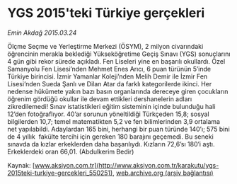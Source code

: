 # YGS 2015'teki Türkiye gerçekleri

*Emin Akdağ 2015.03.24*

<div class="pNewsDetailMainContent" itemprop="articleBody">
 <p>
  Ölçme Seçme ve Yerleştirme Merkezi (ÖSYM), 2 milyon civarındaki öğrencinin merakla beklediği Yükseköğretime Geçiş Sınavı (YGS) sonuçlarını 4 gün gibi rekor sürede açıkladı. Fen Liseleri yine en başarılı okullardı. Özel Samanyolu Fen Lisesi’nden Mehmet Enes Arıcı, 6 puan türünün 5’inde Türkiye birincisi. İzmir Yamanlar Koleji’nden Melih Demir ile İzmir Fen Lisesi’nden Sueda Şanlı ve Dilan Atar da farklı kategorilerde ikinci. Her nedense hükümete yakın bazı basın organlarında dereceye giren çocukların öğrenim gördüğü okullar ile devam ettikleri dershanelerin adları zikredilemedi! Sınav istatistikleri eğitim sisteminin içinde bulunduğu hali 12’den fotoğraflıyor. 40’ar sorunun yöneltildiği Türkçeden 15,8; sosyal bilgilerden 10,7; temel matematikten 5,2 ve fen bilimlerinden 3,9 ortalama net yapılabildi. Adaylardan 165 bini, herhangi bir puan türünde 140’ı; 575 bini de 4 yıllık  fakülte tercihi için gereken 180 barajını geçemedi. Bu seneki sınavda da kızlar erkeklerden daha başarılıydı. Kızların 72,6’sı 180’i aştı. Erkeklerdeki oran 66,01. (Abdulkerim Bedir)
 </p>
</div>


Kaynak: [www.aksiyon.com.tr](http://www.aksiyon.com.tr/karakutu/ygs-2015teki-turkiye-gercekleri_550251), [web.archive.org (arşiv bağlantısı)](http://web.archive.org/web/20150731162124/http://www.aksiyon.com.tr/karakutu/ygs-2015teki-turkiye-gercekleri_550251)
